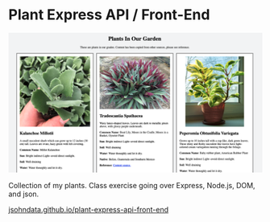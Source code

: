 # Plant Express API / Front-End
[![Demo screen shot](./images/screen-shot.png)](https://jsohndata.github.io/plant-express-api-front-end/)

Collection of my plants. Class exercise going over Express, Node.js, DOM, and json.

[jsohndata.github.io/plant-express-api-front-end](https://jsohndata.github.io/plant-express-api-front-end/)
